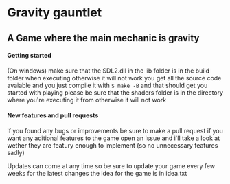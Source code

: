 # Gravity gauntlet

## A Game where the main mechanic is gravity

#### Getting started
(On windows) make sure that the SDL2.dll in the lib folder is in the build folder when executing otherwise it will not work
you get all the source code avaiable and you just compile it with
`$ make -B`
and that should get you started with playing
please be sure that the shaders folder is in the directory where you're executing it from otherwise it will not work

#### New features and pull requests
if you found any bugs or improvements be sure to make a pull request
if you want any aditional features to the game open an issue and i'll take a look at wether they are featury enough to
implement (so no unnecessary features sadly)

Updates can come at any time so be sure to update your game every few weeks for the latest changes
the idea for the game is in idea.txt